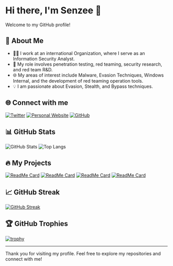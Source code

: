 # Hi there, I'm Senzee 👋

Welcome to my GitHub profile!

## 🚀 About Me

- 👨‍💼 I work at an international Organization, where I serve as an Information Security Analyst.
- 🏢 My role involves penetration testing, red teaming, security research, and red team R&D.
- 🌐 My areas of interest include Malware, Evasion Techniques, Windows Internal, and the development of red teaming operation tools.
- 💡 I am passionate about Evasion, Stealth, and Bypass techniques.

## 🌐 Connect with me

[![Twitter](https://img.shields.io/badge/-Twitter-blue?style=flat-square&logo=twitter&logoColor=white)](https://twitter.com/senzee1984)
[![Personal Website](https://img.shields.io/badge/-Website-blue?style=flat-square&logo=google-chrome&logoColor=white)](https://winslow1984.com)
[![GitHub](https://img.shields.io/badge/-GitHub-gray?style=flat-square&logo=github&logoColor=white)](https://github.com/senzee1984)

## 📊 GitHub Stats

![GitHub Stats](https://github-readme-stats.vercel.app/api?username=senzee1984&show_icons=true&hide=issues&count_private=true)
![Top Langs](https://github-readme-stats.vercel.app/api/top-langs/?username=senzee1984&layout=compact)

## 🔥 My Projects

[![ReadMe Card](https://github-readme-stats.vercel.app/api/pin/?username=senzee1984&repo=EDRPrison)](https://github.com/senzee1984/EDRPrison)
[![ReadMe Card](https://github-readme-stats.vercel.app/api/pin/?username=senzee1984&repo=InflativeLoading)](https://github.com/senzee1984/InflativeLoading)
[![ReadMe Card](https://github-readme-stats.vercel.app/api/pin/?username=senzee1984&repo=MutationGate)](https://github.com/senzee1984/MutationGate)
[![ReadMe Card](https://github-readme-stats.vercel.app/api/pin/?username=senzee1984&repo=micr0_shell)](https://github.com/senzee1984/micr0_shell)

## 📈 GitHub Streak

[![GitHub Streak](https://github-readme-streak-stats.herokuapp.com/?user=senzee1984)](https://git.io/streak-stats)

## 🏆 GitHub Trophies

[![trophy](https://github-profile-trophy.vercel.app/?username=senzee1984&theme=onedark)](https://github.com/ryo-ma/github-profile-trophy)

---

Thank you for visiting my profile. Feel free to explore my repositories and connect with me!

